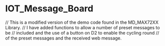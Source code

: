 # IOT_Message_Board

// This is a modified version of the demo code found in the MD_MAX72XX Library.
// I have added functions to allow a number of preset messages to be
// included and the use of a button on D2 to enable the cycling round
// of the preset messages and the received web message.

